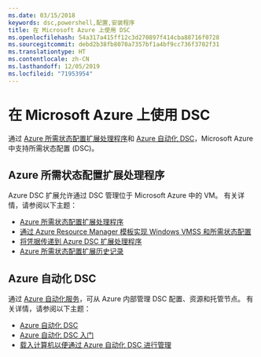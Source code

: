 ```yaml
---
ms.date: 03/15/2018
keywords: dsc,powershell,配置,安装程序
title: 在 Microsoft Azure 上使用 DSC
ms.openlocfilehash: 54a317a415ff12c3d270897f414cba88716f0728
ms.sourcegitcommit: debd2b38fb8070a7357bf1a4bf9cc736f3702f31
ms.translationtype: HT
ms.contentlocale: zh-CN
ms.lasthandoff: 12/05/2019
ms.locfileid: "71953954"
---
```

# <a name="using-dsc-on-microsoft-azure"></a>在 Microsoft Azure 上使用 DSC

通过 [Azure 所需状态配置扩展处理程序](/azure/virtual-machines/extensions/dsc-overview)和 [Azure 自动化 DSC](/azure/automation/automation-dsc-overview)，Microsoft Azure 中支持所需状态配置 (DSC)。

## <a name="azure-desired-state-configuration-extension-handler"></a>Azure 所需状态配置扩展处理程序

Azure DSC 扩展允许通过 DSC 管理位于 Microsoft Azure 中的 VM。
有关详情，请参阅以下主题：

- [Azure 所需状态配置扩展处理程序](/azure/virtual-machines/extensions/dsc-overview)
- [通过 Azure Resource Manager 模板实现 Windows VMSS 和所需状态配置](/azure/virtual-machines/extensions/dsc-template)
- [将凭据传递到 Azure DSC 扩展处理程序](/azure/virtual-machines/extensions/dsc-credentials)
- [Azure 所需状态配置扩展历史记录](azureDscexthistory.md)

## <a name="azure-automation-dsc"></a>Azure 自动化 DSC

通过 [Azure 自动化服务](https://azure.microsoft.com/en-us/services/automation/)，可从 Azure 内部管理 DSC 配置、资源和托管节点。 有关详情，请参阅以下主题：

- [Azure 自动化 DSC](/azure/automation/automation-dsc-overview)
- [Azure 自动化 DSC 入门](/azure/automation/automation-dsc-getting-started)
- [载入计算机以便通过 Azure 自动化 DSC 进行管理](/azure/automation/automation-dsc-onboarding)